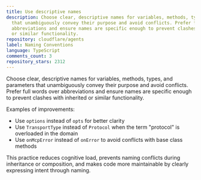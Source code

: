 ```yaml
---
title: Use descriptive names
description: Choose clear, descriptive names for variables, methods, types, and parameters
  that unambiguously convey their purpose and avoid conflicts. Prefer full words over
  abbreviations and ensure names are specific enough to prevent clashes with inherited
  or similar functionality.
repository: cloudflare/agents
label: Naming Conventions
language: TypeScript
comments_count: 3
repository_stars: 2312
---
```


Choose clear, descriptive names for variables, methods, types, and parameters that unambiguously convey their purpose and avoid conflicts. Prefer full words over abbreviations and ensure names are specific enough to prevent clashes with inherited or similar functionality.

Examples of improvements:
- Use `options` instead of `opts` for better clarity
- Use `TransportType` instead of `Protocol` when the term "protocol" is overloaded in the domain
- Use `onMcpError` instead of `onError` to avoid conflicts with base class methods

This practice reduces cognitive load, prevents naming conflicts during inheritance or composition, and makes code more maintainable by clearly expressing intent through naming.